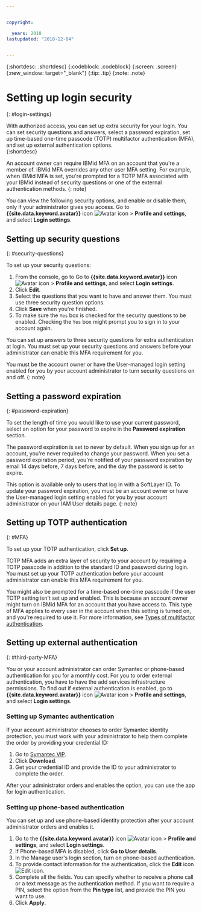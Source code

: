 ```yaml
---


copyright:

  years: 2018
lastupdated: "2018-12-04"


---
```


{:shortdesc: .shortdesc}
{:codeblock: .codeblock}
{:screen: .screen}
{:new_window: target="_blank"}
{:tip: .tip}
{:note: .note}


# Setting up login security
{: #login-settings}

With authorized access, you can set up extra security for your login. You can set security questions and answers, select a password expiration, set up time-based one-time passcode (TOTP) multifactor authentication (MFA), and set up external authentication options.  
{:shortdesc}

An account owner can require IBMid MFA on an account that you're a member of. IBMid MFA overrides any other user MFA setting. For example, when IBMid MFA is set, you're prompted for a TOTP MFA associated with your IBMid instead of security questions or one of the external authentication methods.
{: note}

You can view the following security options, and enable or disable them, only if your administrator gives you access. Go to **{{site.data.keyword.avatar}}** icon ![Avatar icon](../icons/i-avatar-icon.svg) > **Profile and settings**, and select **Login settings**.

## Setting up security questions
{: #security-questions}

To set up your security questions:
1. From the console, go to Go to **{{site.data.keyword.avatar}}** icon ![Avatar icon](../icons/i-avatar-icon.svg) > **Profile and settings**, and select **Login settings**.
2. Click **Edit**. 
3. Select the questions that you want to have and answer them. You must use three security question options.
4. Click **Save** when you're finished.  
5. To make sure the `Yes` box is checked for the security questions to be enabled. Checking the `Yes` box might prompt you to sign in to your account again.  

You can set up answers to three security questions for extra authentication at login. You must set up your security questions and answers before your administrator can enable this MFA requirement for you.

You must be the account owner or have the User-managed login setting enabled for you by your account administrator to turn security questions on and off.
{: note}

## Setting a password expiration
{: #password-expiration}

To set the length of time you would like to use your current password, select an option for your password to expire in the **Password expiration** section.

The password expiration is set to never by default. When you sign up for an account, you're never required to change your password. When you set a password expiration period, you're notified of your password expiration by email 14 days before, 7 days before, and the day the password is set to expire.

This option is available only to users that log in with a SoftLayer ID. To update your password expiration, you must be an account owner or have the User-managed login setting enabled for you by your account administrator on your IAM User details page.
{: note}

## Setting up TOTP authentication
{: #MFA}

To set up your TOTP authentication, click **Set up**. 

TOTP MFA adds an extra layer of security to your account by requiring a TOTP passcode in addition to the standard ID and password during login. You must set up your TOTP authentication before your account administrator can enable this MFA requirement for you.

You might also be prompted for a time-based one-time passcode if the user TOTP setting isn't set up and enabled. This is because an account owner might turn on IBMid MFA for an account that you have access to. This type of MFA applies to every user in the account when this setting is turned on, and you're required to use it. For more information, see [Types of multifactor authentication](/docs/iam/mfatypes.html#types).


## Setting up external authentication 
{: #third-party-MFA}

You or your account administrator can order Symantec or phone-based authentication for you for a monthly cost. For you to order external authentication, you have to have the add services infrastructure permissions. To find out if external authentication is enabled, go to **{{site.data.keyword.avatar}}** icon ![Avatar icon](../icons/i-avatar-icon.svg) > **Profile and settings**, and select **Login settings**. 

### Setting up Symantec authentication

If your account administrator chooses to order Symantec identity protection, you must work with your administrator to help them complete the order by providing your credential ID:

1. Go to [Symantec VIP](https://vip.symantec.com/).
2. Click **Download**. 
3. Get your credential ID and provide the ID to your administrator to complete the order. 

After your administrator orders and enables the option, you can use the app for login authentication.

### Setting up phone-based authentication

You can set up and use phone-based identity protection after your account administrator orders and enables it.

1. Go to the **{{site.data.keyword.avatar}}** icon ![Avatar icon](../icons/i-avatar-icon.svg) > **Profile and settings**, and select **Login settings**.
2. If Phone-based MFA is disabled, click **Go to User details**.
3. In the Manage user's login section, turn on phone-based authentication. 
4. To provide contact information for the authentication, click the **Edit** icon ![Edit icon](../icons/edit-tagging.svg).
5. Complete all the fields. You can specify whether to receive a phone call or a text message as the authentication method. If you want to require a PIN, select the option from the **Pin type** list, and provide the PIN you want to use.  
6. Click **Apply**. 

 

